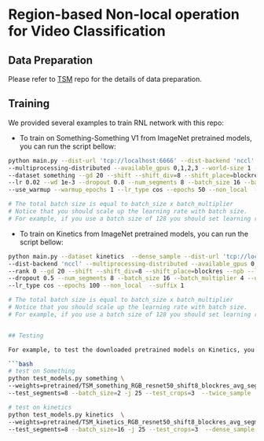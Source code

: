 # Region-based Non-local operation for Video Classification

## Data Preparation

Please refer to [TSM](https://github.com/mit-han-lab/temporal-shift-module) repo for the details of data preparation.

## Training 

We provided several examples to train RNL network with this repo:

- To train on Something-Something V1 from ImageNet pretrained models, you can run the script bellow:
 ```bash
python main.py --dist-url 'tcp://localhost:6666' --dist-backend 'nccl' \
--multiprocessing-distributed --available_gpus 0,1,2,3 --world-size 1 --rank 0 \
--dataset something --gd 20 --shift --shift_div=8 --shift_place=blockres --npb \
--lr 0.02 --wd 1e-3 --dropout 0.8 --num_segments 8 --batch_size 16 --batch_multiplier 4\
--use_warmup --warmup_epochs 1 --lr_type cos --epochs 50 --non_local  --suffix 1

# The total batch size is equal to batch_size x batch_multiplier
# Notice that you should scale up the learning rate with batch size. 
# For example, if you use a batch size of 128 you should set learning rate to 0.04.
  ```
  
  - To train on Kinetics from ImageNet pretrained models, you can run the script bellow:
 ```bash
python main.py --dataset kinetics  --dense_sample --dist-url 'tcp://localhost:6666' \
--dist-backend 'nccl' --multiprocessing-distributed --available_gpus 0,1,2,3 --world-size 1 \
--rank 0 --gd 20 --shift --shift_div=8 --shift_place=blockres --npb --lr 0.02 --wd 2e-4 \
--dropout 0.5 --num_segments 8 --batch_size 16 --batch_multiplier 4 --use_warmup --warmup_epochs 5 \
--lr_type cos --epochs 100 --non_local  --suffix 1

# The total batch size is equal to batch_size x batch_multiplier
# Notice that you should scale up the learning rate with batch size. 
# For example, if you use a batch size of 128 you should set learning rate to 0.04.


## Testing 

For example, to test the downloaded pretrained models on Kinetics, you can run the scripts below. The scripts test RNL on 8-frame setting by running:

```bash
# test on Something
python test_models.py something \
--weights=pretrained/TSM_something_RGB_resnet50_shift8_blockres_avg_segment8_e50_cos_nl_lr0.02_wd6.0e-04_1.pth.tar \
--test_segments=8 --batch_size=2 -j 25 --test_crops=3  --twice_sample  --full_res

# test on kinetics
python test_models.py kinetics  \
--weights=pretrained/TSM_kinetics_RGB_resnet50_shift8_blockres_avg_segment8_e50_cos_nl_lr0.02_wd6.0e-04_1.pth.tar \
--test_segments=8 --batch_size=16 -j 25 --test_crops=3  --dense_sample --full_res
```
